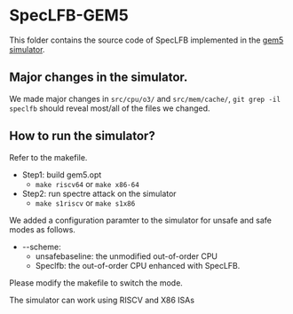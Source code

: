 # SpecLFB-GEM5
This folder contains the source code of SpecLFB implemented in the [gem5 simulator](https://github.com/gem5/gem5).

## Major changes in the simulator.

We made major changes in `src/cpu/o3/` and `src/mem/cache/`, `git grep -il speclfb` should reveal most/all of the files we changed.


## How to run the simulator?
Refer to the makefile.

* Step1: build gem5.opt
  * `make riscv64` or  `make x86-64`
* Step2: run spectre attack on the simulator
  * `make s1riscv` or  `make s1x86`

We added a configuration paramter to the simulator for unsafe and safe modes as follows.
* --scheme:
  * unsafebaseline: the unmodified out-of-order CPU
  * Speclfb: the out-of-order CPU enhanced with SpecLFB.

Please modify the makefile to switch the mode.


The simulator can work using RISCV and X86 ISAs


